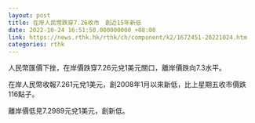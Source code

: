 ```yaml
---
layout: post
title: 在岸人民幣跌穿7.26收市　創近15年新低
date: 2022-10-24 16:51:50.000000000 +08:00
link: https://news.rthk.hk/rthk/ch/component/k2/1672451-20221024.htm
categories: rthk
---
```


人民幣匯價下挫，在岸價跌穿7.26元兌1美元關口，離岸價跌向7.3水平。

在岸人民幣收報7.261元兌1美元，創2008年1月以來新低，比上星期五收市價跌116點子。

離岸價低見7.2989元兌1美元，創新低。
